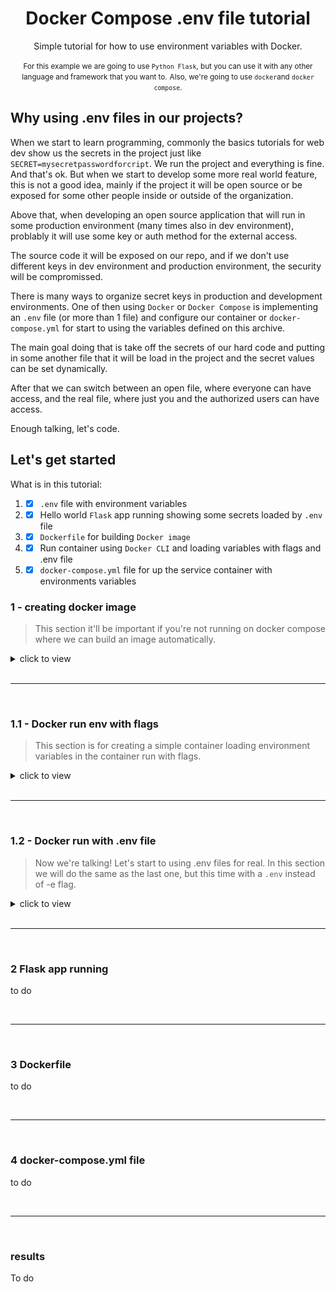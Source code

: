 <div align="center">

# Docker Compose .env file tutorial

Simple tutorial for how to use environment variables with Docker. 

<small>For this example we are going to use `Python Flask`, but you can use it with any other language and framework that you want to.</small>
<small>Also, we're going to use `docker`and `docker compose`.</small>
 
</div>

## Why using .env files in our projects?
When we start to learn programming, commonly the basics tutorials for web dev show us the secrets in the project just like `SECRET=mysecretpasswordforcript`. We run the project and everything is fine. And that's ok. But when we start to develop some more real world feature, this is not a good idea, mainly if the project it will be open source or be exposed for some other people inside or outside of the organization.

Above that, when developing an open source application that will run in some production environment (many times also in dev environment), problably it will use some key or auth method for the external access.

The source code it will be exposed on our repo, and if we don't use different keys in dev environment and production environment, the security will be compromissed.

There is many ways to organize secret keys in production and development environments. One of then using `Docker` or `Docker Compose` is implementing an `.env` file (or more than 1 file) and configure our container or `docker-compose.yml` for start to using the variables defined on this archive.

The main goal doing that is take off the secrets of our hard code and putting in some another file that it will be load in the project and the secret values can be set dynamically.

After that we can switch between an open file, where everyone can have access, and the real file, where just you and the authorized users can have access.

Enough talking, let's code.

## Let's get started

What is in this tutorial:
1. - [x] `.env` file with environment variables
2. - [x] Hello world `Flask` app running showing some secrets loaded by `.env` file
3. - [x] `Dockerfile` for building `Docker image`
4. - [x] Run container using `Docker CLI` and loading variables with flags and .env file
5. - [x] `docker-compose.yml` file for up the service container with environments variables

### 1 - creating docker image
> This section it'll be important if you're not running on docker compose where we can build an image automatically.

<details>
<summary>click to view</summary>

<p>First things first, let's create the image that will be used to start the container. For doing that just type it the fallowing command inside the Dockerfile directory:</p>

`docker build . -t docker-tutorial-image`

<p>This will build an image based on Dockerfile with tag 'docker-tutorial-image' or whatever other name you want to.</p>

<p>You can check this out just typing the command bellow for list all available image:</p>

`docker images`
</details>

<br>
<hr>
<br>

### 1.1 - Docker run env with flags
> This section is for creating a simple container loading environment variables in the container run with flags.

<details>
<summary>click to view</summary>
<p>To start the container by using the image created in the last section, just type the fallowing command:</p>

`docker run -p 80:5000 --name testing -e NAME=myname -d docker-tutorial-image`

<p>The command above connect the 80 host port to the 5000 container port. The --name flag set a name to the container, wich you can check by typing the command:</p>

`docker ps`

<p>and checking the name column. The -e flag is who insert the variables in the container. The -e is falowed by this sintax:</p>

`VARIABLE=VALUE`

<p>The -d flag runs the container in background. Last but not least, the tag image used in the build section.</p>
<p>Now, we can open the browser and check the results by fallowing the URL:</p>

`http://localhost`.

<div align="center">

![image](./assets/img/1.png)
</div>

<p>As you can see, the API run inside the container returns a list with varibles, where the 'NAME' variable have the value set in the -e flag. If you type more -e flags fallowed by VAR-NAME=VALUE, it will be showed in browser. <small>But just GITHUB, INSTAGRAM, LINKEDIN, NAME and YOUTUBE will appear because of the app.py script behaviour. You can change it as you want.</small></p>
</details>

<br>
<hr>
<br>

### 1.2 - Docker run with .env file
>Now we're talking! Let's start to using .env files for real. In this section we will do the same as the last one, but this time with a `.env` instead of -e flag.

<details>
<summary>click to view</summary>
Loading values from archives is a very common way to deal with secrets in programming.

The [.env file](https://docs.docker.com/compose/env-file/) is a default method available in `Docker` `Docker Compose` to start any service with the values inside the `.env`.

Is very simple to use. In the `.env` just write:<br>
`VARIABLE_NAME=VALUE`

</details>

<br>
<hr>
<br>

### 2 Flask app running
to do

<br>
<hr>
<br>

### 3 Dockerfile
to do

<br>
<hr>
<br>

### 4 docker-compose.yml file
to do

<br>
<hr>
<br>

### results
To do